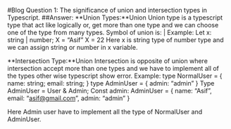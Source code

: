 #Blog Question 1: The significance of union and intersection types in Typescript.
##Answer:
**Union Types:**Union Union type is a typescript type that act like logically or, get more than one type and we can choose one of the type from many types. Symbol of union is: |
Example:
Let x: string | number;
X = “Asif”
X = 22
Here x is string type of number type and we can assign string or number in x variable.

**Intersection Type:**Union Intersection is opposite of union where intersection accept more than one types and we have to implement all of the types other wise typescript show error.
Example:
type NormalUser = {
name: string;
email: string;
}
type AdminUser = {
admin: “admin”
}
Type AdminUser = User & Admin;
Const admin: AdminUser = {
name: “Asif”,
email: “asif@gmail.com”,
admin: “admin”
}

Here Admin user have to implement all the type of NormalUser and AdminUser.
